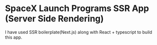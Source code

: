 # SpaceX Launch Programs SSR App (Server Side Rendering)

I have used SSR boilerplate(Next.js) along with React + typescript to build this app.
